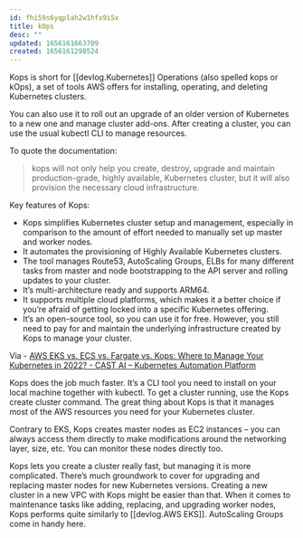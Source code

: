 ```yaml
---
id: fhi59s6yqplah2w1hfx9i5x
title: kOps
desc: ""
updated: 1656161663709
created: 1656161298524
---
```


Kops is short for [[devlog.Kubernetes]] Operations (also spelled kops or kOps), a set of tools AWS offers for installing, operating, and deleting Kubernetes clusters.

You can also use it to roll out an upgrade of an older version of Kubernetes to a new one and manage cluster add-ons. After creating a cluster, you can use the usual kubectl CLI to manage resources.

To quote the documentation:

> kops will not only help you create, destroy, upgrade and maintain production-grade, highly available, Kubernetes cluster, but it will also provision the necessary cloud infrastructure.

Key features of Kops:

- Kops simplifies Kubernetes cluster setup and management, especially in comparison to the amount of effort needed to manually set up master and worker nodes.
- It automates the provisioning of Highly Available Kubernetes clusters.
- The tool manages Route53, AutoScaling Groups, ELBs for many different tasks from master and node bootstrapping to the API server and rolling updates to your cluster.
- It’s multi-architecture ready and supports ARM64.
- It supports multiple cloud platforms, which makes it a better choice if you’re afraid of getting locked into a specific Kubernetes offering.
- It’s an open-source tool, so you can use it for free. However, you still need to pay for and maintain the underlying infrastructure created by Kops to manage your cluster.

Via - [AWS EKS vs. ECS vs. Fargate vs. Kops: Where to Manage Your Kubernetes in 2022? - CAST AI – Kubernetes Automation Platform](https://cast.ai/blog/aws-eks-vs-ecs-vs-fargate-where-to-manage-your-kubernetes/)

Kops does the job much faster. It’s a CLI tool you need to install on your local machine together with kubectl. To get a cluster running, use the Kops create cluster command. The great thing about Kops is that it manages most of the AWS resources you need for your Kubernetes cluster.

Contrary to EKS, Kops creates master nodes as EC2 instances – you can always access them directly to make modifications around the networking layer, size, etc. You can monitor these nodes directly too.

Kops lets you create a cluster really fast, but managing it is more complicated. There’s much groundwork to cover for upgrading and replacing master nodes for new Kubernetes versions. Creating a new cluster in a new VPC with Kops might be easier than that.
When it comes to maintenance tasks like adding, replacing, and upgrading worker nodes, Kops performs quite similarly to [[devlog.AWS EKS]]. AutoScaling Groups come in handy here.
